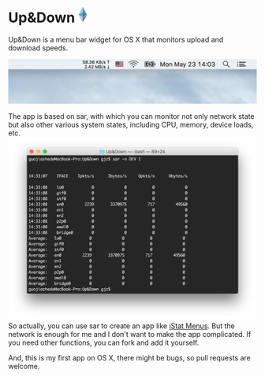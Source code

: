 # Up&Down![icon](screenshot/icon.png)

Up&Down is a menu bar widget for OS X that monitors upload and download speeds.

![Screenshot](screenshot/1.png)

The app is based on sar, with which you can monitor not only network state but also other various system states, including CPU, memory, device loads, etc.
![sar](screenshot/2.png)
So actually, you can use sar to create an app like [iStat Menus](https://bjango.com/mac/istatmenus/). But the network is enough for me and I don't want to make the app complicated. If you need other functions, you can fork and add it yourself.

And, this is my first app on OS X, there might be bugs, so pull requests are welcome.